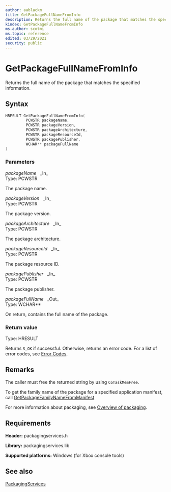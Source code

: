 ```yaml
---
author: aablackm
title: GetPackageFullNameFromInfo
description: Returns the full name of the package that matches the specified information.
kindex: GetPackageFullNameFromInfo
ms.author: scotmi
ms.topic: reference
edited: 03/29/2021
security: public
---
```


# GetPackageFullNameFromInfo

Returns the full name of the package that matches the specified information.

<a id="syntaxSection"></a>

## Syntax

```cpp
HRESULT GetPackageFullNameFromInfo(
         PCWSTR packageName,
         PCWSTR packageVersion,
         PCWSTR packageArchitecture,
         PCWSTR packageResourceId,
         PCWSTR packagePublisher,
         WCHAR** packageFullName
)
```

<a id="parametersSection"></a>

### Parameters

*packageName* &nbsp;&nbsp;\_In\_  
Type: PCWSTR

The package name.

*packageVersion* &nbsp;&nbsp;\_In\_  
Type: PCWSTR

The package version.

*packageArchitecture* &nbsp;&nbsp;\_In\_  
Type: PCWSTR

The package architecture.

*packageResourceId* &nbsp;&nbsp;\_In\_  
Type: PCWSTR

The package resource ID.

*packagePublisher* &nbsp;&nbsp;\_In\_  
Type: PCWSTR

The package publisher.

*packageFullName* &nbsp;&nbsp;\_Out\_  
Type: WCHAR\*\*

On return, contains the full name of the package.

<a id="retvalSection"></a>

### Return value

Type: HRESULT

Returns `S_OK` if successful. Otherwise, returns an error code. For a list of error codes, see [Error Codes](../../../errorcodes.md).

<a id="remarksSection"></a>

## Remarks

The caller must free the returned string by using `CoTaskMemFree`.

To get the family name of the package for a specified application manifest, call [GetPackageFamilyNameFromManifest](getpackagefamilynamefrommanifest.md)

For more information about packaging, see [Overview of packaging](../../../../packaging/overviews/packaging.md).

<a id="requirementsSection"></a>

## Requirements

**Header:** packagingservices.h

**Library:** packagingservices.lib

**Supported platforms:** Windows (for Xbox console tools)

<a id="seealsoSection"></a>

## See also

[PackagingServices](../packagingservices_members.md)  